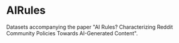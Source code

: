 # AIRules
Datasets accompanying the paper "AI Rules? Characterizing Reddit Community Policies Towards AI-Generated Content".
